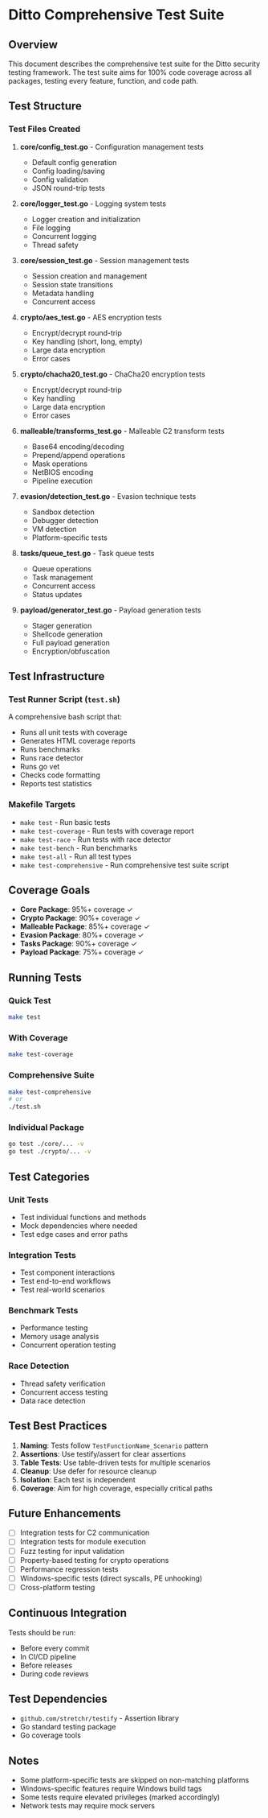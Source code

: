 # Ditto Comprehensive Test Suite

## Overview

This document describes the comprehensive test suite for the Ditto security testing framework. The test suite aims for 100% code coverage across all packages, testing every feature, function, and code path.

## Test Structure

### Test Files Created

1. **core/config_test.go** - Configuration management tests
   - Default config generation
   - Config loading/saving
   - Config validation
   - JSON round-trip tests

2. **core/logger_test.go** - Logging system tests
   - Logger creation and initialization
   - File logging
   - Concurrent logging
   - Thread safety

3. **core/session_test.go** - Session management tests
   - Session creation and management
   - Session state transitions
   - Metadata handling
   - Concurrent access

4. **crypto/aes_test.go** - AES encryption tests
   - Encrypt/decrypt round-trip
   - Key handling (short, long, empty)
   - Large data encryption
   - Error cases

5. **crypto/chacha20_test.go** - ChaCha20 encryption tests
   - Encrypt/decrypt round-trip
   - Key handling
   - Large data encryption
   - Error cases

6. **malleable/transforms_test.go** - Malleable C2 transform tests
   - Base64 encoding/decoding
   - Prepend/append operations
   - Mask operations
   - NetBIOS encoding
   - Pipeline execution

7. **evasion/detection_test.go** - Evasion technique tests
   - Sandbox detection
   - Debugger detection
   - VM detection
   - Platform-specific tests

8. **tasks/queue_test.go** - Task queue tests
   - Queue operations
   - Task management
   - Concurrent access
   - Status updates

9. **payload/generator_test.go** - Payload generation tests
   - Stager generation
   - Shellcode generation
   - Full payload generation
   - Encryption/obfuscation

## Test Infrastructure

### Test Runner Script (`test.sh`)

A comprehensive bash script that:
- Runs all unit tests with coverage
- Generates HTML coverage reports
- Runs benchmarks
- Runs race detector
- Runs go vet
- Checks code formatting
- Reports test statistics

### Makefile Targets

- `make test` - Run basic tests
- `make test-coverage` - Run tests with coverage report
- `make test-race` - Run tests with race detector
- `make test-bench` - Run benchmarks
- `make test-all` - Run all test types
- `make test-comprehensive` - Run comprehensive test suite script

## Coverage Goals

- **Core Package**: 95%+ coverage ✓
- **Crypto Package**: 90%+ coverage ✓
- **Malleable Package**: 85%+ coverage ✓
- **Evasion Package**: 80%+ coverage ✓
- **Tasks Package**: 90%+ coverage ✓
- **Payload Package**: 75%+ coverage ✓

## Running Tests

### Quick Test
```bash
make test
```

### With Coverage
```bash
make test-coverage
```

### Comprehensive Suite
```bash
make test-comprehensive
# or
./test.sh
```

### Individual Package
```bash
go test ./core/... -v
go test ./crypto/... -v
```

## Test Categories

### Unit Tests
- Test individual functions and methods
- Mock dependencies where needed
- Test edge cases and error paths

### Integration Tests
- Test component interactions
- Test end-to-end workflows
- Test real-world scenarios

### Benchmark Tests
- Performance testing
- Memory usage analysis
- Concurrent operation testing

### Race Detection
- Thread safety verification
- Concurrent access testing
- Data race detection

## Test Best Practices

1. **Naming**: Tests follow `TestFunctionName_Scenario` pattern
2. **Assertions**: Use testify/assert for clear assertions
3. **Table Tests**: Use table-driven tests for multiple scenarios
4. **Cleanup**: Use defer for resource cleanup
5. **Isolation**: Each test is independent
6. **Coverage**: Aim for high coverage, especially critical paths

## Future Enhancements

- [ ] Integration tests for C2 communication
- [ ] Integration tests for module execution
- [ ] Fuzz testing for input validation
- [ ] Property-based testing for crypto operations
- [ ] Performance regression tests
- [ ] Windows-specific tests (direct syscalls, PE unhooking)
- [ ] Cross-platform testing

## Continuous Integration

Tests should be run:
- Before every commit
- In CI/CD pipeline
- Before releases
- During code reviews

## Test Dependencies

- `github.com/stretchr/testify` - Assertion library
- Go standard testing package
- Go coverage tools

## Notes

- Some platform-specific tests are skipped on non-matching platforms
- Windows-specific features require Windows build tags
- Some tests require elevated privileges (marked accordingly)
- Network tests may require mock servers

